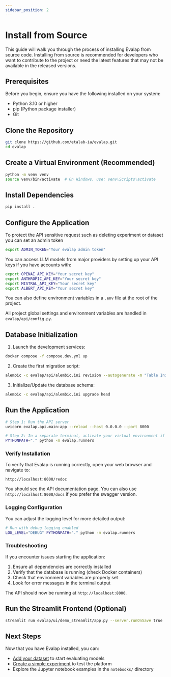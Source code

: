 ```yaml
---
sidebar_position: 2
---
```


# Install from Source

This guide will walk you through the process of installing Evalap from source code. Installing from source is recommended for developers who want to contribute to the project or need the latest features that may not be available in the released versions.

## Prerequisites

Before you begin, ensure you have the following installed on your system:

- Python 3.10 or higher
- pip (Python package installer)
- Git

## Clone the Repository

```bash
git clone https://github.com/etalab-ia/evalap.git
cd evalap
```

## Create a Virtual Environment (Recommended)

```bash
python -m venv venv
source venv/bin/activate  # On Windows, use: venv\Scripts\activate
```

## Install Dependencies

```bash
pip install .
```

## Configure the Application

To protect the API sensitive request such as deleting experiment or dataset you can set an admin token

```bash
export ADMIN_TOKEN="Your evalap admin token"
```

You can access LLM models from major providers by setting up your API keys if you have accounts with:

```bash
export OPENAI_API_KEY="Your secret key"
export ANTHROPIC_API_KEY="Your secret key"
export MISTRAL_API_KEY="Your secret key"
export ALBERT_API_KEY="Your secret key"
```

You can also define environment variables in a `.env` file at the root of the project.

All project global settings and environment variables are handled in `evalap/api/config.py`.

## Database Initialization

1. Launch the development services:

```bash
docker compose -f compose.dev.yml up
```

2. Create the first migration script:

```bash
alembic -c evalap/api/alembic.ini revision --autogenerate -m "Table Initialization"
```

3. Initialize/Update the database schema:

```bash
alembic -c evalap/api/alembic.ini upgrade head
```


## Run the Application

```bash
# Step 1: Run the API server
uvicorn evalap.api.main:app --reload --host 0.0.0.0 --port 8000

# Step 2: In a separate terminal, activate your virtual environment if needed, then run the runner
PYTHONPATH="." python -m evalap.runners
```

### Verify Installation

To verify that Evalap is running correctly, open your web browser and navigate to:

```
http://localhost:8000/redoc
```

You should see the API documentation page. You can also use `http://localhost:8000/docs` if you prefer the swagger version.

### Logging Configuration

You can adjust the logging level for more detailed output:

```bash
# Run with debug logging enabled
LOG_LEVEL="DEBUG" PYTHONPATH="." python -m evalap.runners
```

### Troubleshooting

If you encounter issues starting the application:

1. Ensure all dependencies are correctly installed
2. Verify that the database is running (check Docker containers)
3. Check that environment variables are properly set
4. Look for error messages in the terminal output

The API should now be running at `http://localhost:8000`.

## Run the Streamlit Frontend (Optional)

```bash
streamlit run evalap/ui/demo_streamlit/app.py --server.runOnSave true
```


## Next Steps

Now that you have Evalap installed, you can:

- [Add your dataset](../user-guides/add-your-dataset.md) to start evaluating models
- [Create a simple experiment](../user-guides/create-a-simple-experiment.md) to test the platform
- Explore the Jupyter notebook examples in the `notebooks/` directory
